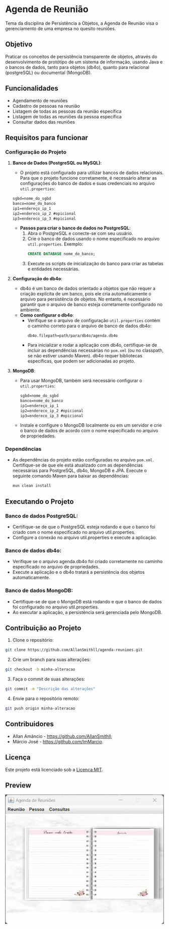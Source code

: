# Agenda de Reunião
Tema da disciplina de Persistência a Objetos, a Agenda de Reunião visa o gerenciamento de uma empresa no quesito reuniões.

## Objetivo
Praticar os conceitos de persistência transparente de objetos, através do
desenvolvimento de protótipo de um sistema de informação, usando Java e o bancos 
de dados, tanto para objetos (db4o), quanto para relacional (postgreSQL) ou documental (MongoDB).

## Funcionalidades
- Agendamento de reuniões
- Cadastro de pessoas na reunião
- Listagem de todas as pessoas da reunião específica
- Listagem de todas as reuniões da pessoa específica
- Consultar dados das reuniões

## Requisitos para funcionar

### Configuração do Projeto

1. **Banco de Dados (PostgreSQL ou MySQL)**:
	- O projeto está configurado para utilizar bancos de dados relacionais. Para que o projeto funcione corretamente, é necessário alterar
    as configurações do banco de dados e suas credenciais no arquivo `util.properties`:
     ```
     sgbd=nome_do_sgbd
	 banco=nome_do_banco
	 ip1=endereço_ip_1
	 ip2=endereco_ip_2 #opicional
	 ip3=endereco_ip_3 #opicional
     ```

   - **Passos para criar o banco de dados no PostgreSQL**:
     1. Abra o PostgreSQL e conecte-se com seu usuário.
     2. Crie o banco de dados usando o nome especificado no arquivo `util.properties`. Exemplo:
        ```sql
        CREATE DATABASE nome_do_banco;
        ```
     3. Execute os scripts de inicialização do banco para criar as tabelas e entidades necessárias.

2. **Configuração do db4o**:
   - db4o é um banco de dados orientado a objetos que não requer a criação explícita de um banco, pois ele cria automaticamente o arquivo para persistência de objetos. No entanto, é necessário garantir que o arquivo de banco esteja corretamente configurado no ambiente.
   - **Como configurar o db4o**:
     - Verifique se o arquivo de configuração `util.properties` contém o caminho correto para o arquivo de banco de dados db4o:
       ```properties
       db4o.filepath=path/para/db4o/agenda.db4o
       ```
     - Para inicializar e rodar a aplicação com db4o, certifique-se de incluir as dependências necessárias no `pom.xml` (ou no classpath, se não estiver usando Maven). db4o requer bibliotecas específicas, que podem ser adicionadas ao projeto.

3. **MongoDB**:
   - Para usar MongoDB, também será necessário configurar o `util.properties`:
     ```
     sgbd=nome_do_sgbd
	 banco=nome_do_banco
	 ip1=endereço_ip_1
	 ip2=endereco_ip_2 #opicional
	 ip3=endereco_ip_3 #opicional
     ```
   - Instale e configure o MongoDB localmente ou em um servidor e crie o banco de dados de acordo com o nome especificado no arquivo de propriedades.

### Dependências

- As dependências do projeto estão configuradas no arquivo `pom.xml`. Certifique-se de que ele está atualizado com as dependências necessárias para PostgreSQL, db4o, MongoDB e JPA. Execute o seguinte comando Maven para baixar as dependências:
  ```bash
  mvn clean install
  ```

## Executando o Projeto

### Banco de dados PostgreSQL:

- Certifique-se de que o PostgreSQL esteja rodando e que o banco foi criado com o nome especificado no arquivo util.properties.
- Configure a conexão no arquivo util.properties e execute a aplicação.

### Banco de dados db4o:

- Verifique se o arquivo agenda.db4o foi criado corretamente no caminho especificado no arquivo de propriedades.
- Execute a aplicação e o db4o tratará a persistência dos objetos automaticamente.

### Banco de dados MongoDB:

- Certifique-se de que o MongoDB está rodando e que o banco de dados foi configurado no arquivo util.properties.
- Ao executar a aplicação, a persistência será gerenciada pelo MongoDB.

## Contribuição ao Projeto

1. Clone o repositório:
```bash
git clone https://github.com/AllanSmithll/agenda-reunioes.git
```

2. Crie um branch para suas alterações:
```bash
git checkout -b minha-alteracao
```

3. Faça o commit de suas alterações:
```bash
git commit -m "Descrição das alterações"
```

4. Envie para o repositório remoto:
```bash
git push origin minha-alteracao
```
## Contribuidores
- Allan Amâncio - https://github.com/AllanSmithll;
- Márcio José - https://github.com/ImMarcio.

## Licença
Este projeto está licenciado sob a [Licença MIT](https://opensource.org/license/mit/).

## Preview

![Preview da tela principal, sem imagem](image.png)
